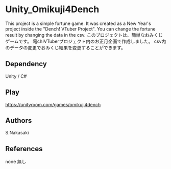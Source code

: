 # Unity_Omikuji4Dench
This project is a simple fortune game.
It was created as a New Year's project inside the "Dench! VTuber Project".
You can change the fortune result by changing the data in the csv.
このプロジェクトは、簡単なおみくじゲームです。
電ch!VTuberプロジェクト内のお正月企画で作成しました。
csv内のデータの変更でおみくじ結果を変更することができます。

## Dependency
Unity / C#

## Play
<https://unityroom.com/games/omikuji4dench>

## Authors
S.Nakasaki

## References
none
無し